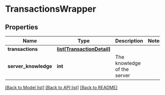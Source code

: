 # TransactionsWrapper

## Properties
Name | Type | Description | Notes
------------ | ------------- | ------------- | -------------
**transactions** | [**list[TransactionDetail]**](TransactionDetail.md) |  | 
**server_knowledge** | **int** | The knowledge of the server | 

[[Back to Model list]](../README.md#documentation-for-models) [[Back to API list]](../README.md#documentation-for-api-endpoints) [[Back to README]](../README.md)

